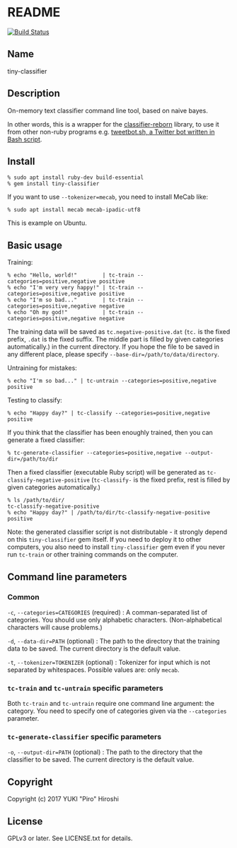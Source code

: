 # README

[![Build Status](https://travis-ci.org/piroor/tiny-classifier.svg?branch=master)](https://travis-ci.org/piroor/tiny-classifier)

## Name

tiny-classifier

## Description

On-memory text classifier command line tool, based on naive bayes.

In other words, this is a wrapper for the [classifier-reborn](https://github.com/jekyll/classifier-reborn) library, to use it from other non-ruby programs e.g. [tweetbot.sh, a Twitter bot written in Bash script](https://github.com/piroor/tweetbot.sh).

## Install

```
% sudo apt install ruby-dev build-essential
% gem install tiny-classifier
```

If you want to use `--tokenizer=mecab`, you need to install MeCab like:

```
% sudo apt install mecab mecab-ipadic-utf8
```

This is example on Ubuntu.

## Basic usage

Training:

```
% echo "Hello, world!"        | tc-train --categories=positive,negative positive
% echo "I'm very very happy!" | tc-train --categories=positive,negative positive
% echo "I'm so bad..."        | tc-train --categories=positive,negative negative
% echo "Oh my god!"           | tc-train --categories=positive,negative negative
```

The training data will be saved as `tc.negative-positive.dat` (`tc.` is the fixed prefix, `.dat` is the fixed suffix. The middle part is filled by given categories automatically.) in the current directory. If you hope the file to be saved in any different place, please specify `--base-dir=/path/to/data/directory`.

Untraining for mistakes:

```
% echo "I'm so bad..." | tc-untrain --categories=positive,negative positive
```

Testing to classify:

~~~
% echo "Happy day?" | tc-classify --categories=positive,negative
positive
~~~

If you think that the classifier has been enoughly trained, then you can generate a fixed classifier:

~~~
% tc-generate-classifier --categories=positive,negative --output-dir=/path/to/dir
~~~

Then a fixed classifier (executable Ruby script) will be generated as `tc-classify-negative-positive` (`tc-classify-` is the fixed prefix, rest is filled by given categories automatically.)

~~~
% ls /path/to/dir/
tc-classify-negative-positive
% echo "Happy day?" | /path/to/dir/tc-classify-negative-positive
positive
~~~

Note: the generated classifier script is not distributable - it strongly depend on this `tiny-classifier` gem itself. If you need to deploy it to other computers, you also need to install `tiny-classifier` gem even if you never run `tc-train` or other training commands on the computer.

## Command line parameters

### Common

`-c`, `--categories=CATEGORIES` (required)
:  A comman-separated list of categories. You should use only alphabetic characters. (Non-alphabetical characters will cause problems.)

`-d`, `--data-dir=PATH` (optional)
: The path to the directory that the training data to be saved. The current directory is the default value.

`-t`, `--tokenizer=TOKENIZER` (optional)
: Tokenizer for input which is not separated by whitespaces. Possible values are: only `mecab`.

### `tc-train` and `tc-untrain` specific parameters

Both `tc-train` and `tc-untrain` require one command line argument: the category. You need to specify one of categories given via the `--categories` parameter.

### `tc-generate-classifier` specific parameters

`-o`, `--output-dir=PATH` (optional)
: The path to the directory that the classifier to be saved. The current directory is the default value.

## Copyright

Copyright (c) 2017 YUKI "Piro" Hiroshi

## License

GPLv3 or later. See LICENSE.txt for details.
